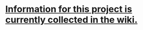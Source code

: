 # [Information for this project is currently collected in the wiki.](https://github.com/w3c/wai-components-gallery/wiki/)
